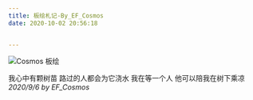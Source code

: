 ```yaml
---
title: 板绘札记-By_EF_Cosmos
date: 2020-10-02 20:56:18


---
```


![Cosmos 板绘](https://ftp.bmp.ovh/imgs/2020/10/774dd4eca2fa1c03.png)

我心中有颗树苗
路过的人都会为它浇水
我在等一个人
他可以陪我在树下乘凉
*2020/9/6 by EF_Cosmos*


